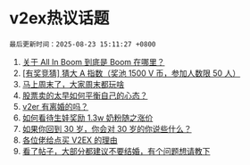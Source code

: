 # v2ex热议话题

`最后更新时间：2025-08-23 15:11:27 +0800`

1. [关于 All In Boom 到底是 Boom 在哪里？](https://www.v2ex.com/t/1154262)
1. [[有奖竞猜] 猜大 A 指数（奖池 1500 V 币，参加人数限 50 人）](https://www.v2ex.com/t/1154385)
1. [马上周末了，大家周末都玩啥](https://www.v2ex.com/t/1154252)
1. [股票卖的太早如何平衡自己的心态？](https://www.v2ex.com/t/1154329)
1. [v2er 有离婚的吗？](https://www.v2ex.com/t/1154381)
1. [如何看待生娃奖励 1.3w 奶粉随之涨价](https://www.v2ex.com/t/1154278)
1. [如果你回到 30 岁，你会对 30 岁的你说些什么？](https://www.v2ex.com/t/1154374)
1. [各位佬给点买 V2EX 的理由](https://www.v2ex.com/t/1154285)
1. [看了帖子，大部分都建议不要结婚，有个问题想请教下](https://www.v2ex.com/t/1154401)

